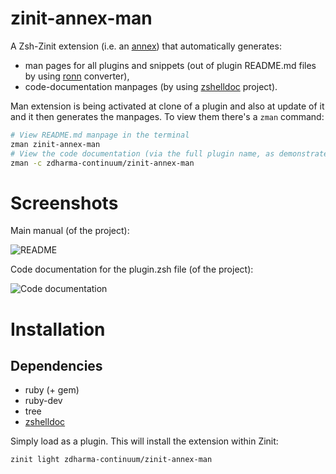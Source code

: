 # zinit-annex-man

A Zsh-Zinit extension (i.e. an [annex](https://zdharma-continuum.github.io/zinit/wiki/Annexes/)) that automatically
generates:

- man pages for all plugins and snippets (out of plugin README.md files by using
  [ronn](https://github.com/rtomayko/ronn) converter),
- code-documentation manpages (by using [zshelldoc](https://github.com/zdharma-continuum/zshelldoc) project).

Man extension is being activated at clone of a plugin and also at update of it and it then generates the manpages. To
view them there's a `zman` command:

```zsh
# View README.md manpage in the terminal
zman zinit-annex-man
# View the code documentation (via the full plugin name, as demonstrated)
zman -c zdharma-continuum/zinit-annex-man
```

# Screenshots

Main manual (of the project):

![README](https://raw.githubusercontent.com/zdharma-continuum/zinit-annex-man/master/images/zman-readme.png)

Code documentation for the plugin.zsh file (of the project):

![Code documentation](https://raw.githubusercontent.com/zdharma-continuum/zinit-annex-man/master/images/zman-cd.png)

# Installation

## Dependencies

- ruby (+ gem)
- ruby-dev
- tree
- [zshelldoc](https://github.com/zdharma-continuum/zshelldoc)

Simply load as a plugin. This will install the extension within Zinit:

```zsh
zinit light zdharma-continuum/zinit-annex-man
```

<!-- vim:set ft=markdown tw=80: -->
